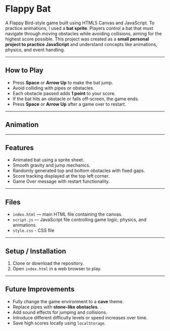 # Flappy Bat

A Flappy Bird-style game built using HTML5 Canvas and JavaScript. To practice animations, I used a **bat sprite**. Players control a bat that must navigate through moving obstacles while avoiding collisions, aiming for the highest score possible. This project was created as a **small personal project to practice JavaScript** and understand concepts like animations, physics, and event handling.

---

## How to Play

- Press **Space** or **Arrow Up** to make the bat jump.
- Avoid colliding with pipes or obstacles.
- Each obstacle passed adds **1 point** to your score.
- If the bat hits an obstacle or falls off-screen, the game ends.
- Press **Space** or **Arrow Up** after a game over to restart.

---

## Animation

---

## Features

- Animated bat using a sprite sheet.
- Smooth gravity and jump mechanics.
- Randomly generated top and bottom obstacles with fixed gaps.
- Score tracking displayed at the top left corner.
- Game Over message with restart functionality.

---

## Files

- `index.html` — main HTML file containing the canvas.
- `script.js` — JavaScript file controlling game logic, physics, and animations.
- `style.css` - CSS file

---

## Setup / Installation

1. Clone or download the repository.
2. Open `index.html` in a web browser to play.

---

## Future Improvements

- Fully change the game environment to a **cave** theme.
- Replace pipes with **stone-like obstacles**. .
- Add sound effects for jumping and collisions.
- Introduce different difficulty levels or speed increases over time.
- Save high scores locally using `localStorage`.
